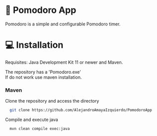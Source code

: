 
# 🍅 Pomodoro App

Pomodoro is a simple and configurable Pomodoro timer.


# 💻 Installation

Requisites: Java Development Kit 11 or newer and Maven.

The repository has a 'Pomodoro.exe' \
If do not work use maven installation.

### Maven

Clone the repository and access the directory
```bash
  git clone https://github.com/AlejandroAmayaIzquierdo/PomodoroApp
```
Compile and execute java
```bash
  mvn clean compile exec:java
```

